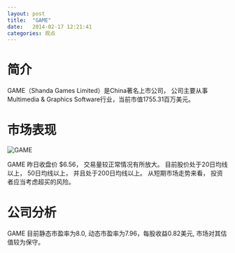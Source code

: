 ```yaml
---
layout: post
title:  "GAME"
date:   2014-02-17 12:21:41
categories: 观点
---
```


# 简介
GAME（Shanda Games Limited）是China著名上市公司，
公司主要从事Multimedia & Graphics Software行业，当前市值1755.31百万美元。

# 市场表现

![GAME](http://finviz.com/chart.ashx?t=GAME&ty=c&ta=1&p=d&s=l)

GAME 昨日收盘价 $6.56，
交易量较正常情况有所放大。
目前股价处于20日均线以上，
50日均线以上，
并且处于200日均线以上。
从短期市场走势来看，
投资者应当考虑超买的风险。

# 公司分析
GAME 目前静态市盈率为8.0, 动态市盈率为7.96，每股收益0.82美元,
市场对其估值较为保守。
